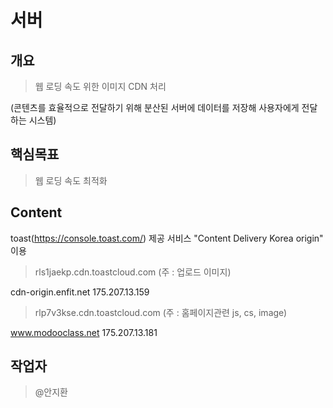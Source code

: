 # 서버

## 개요
> 웹 로딩 속도 위한 이미지 CDN 처리

(콘텐츠를 효율적으로 전달하기 위해 분산된 서버에 데이터를 저장해 사용자에게 전달하는 시스템)

## 핵심목표
> 웹 로딩 속도 최적화

## Content

toast(https://console.toast.com/) 제공 서비스 "Content Delivery Korea origin" 이용

> rls1jaekp.cdn.toastcloud.com (주 : 업로드 이미지)

cdn-origin.enfit.net 175.207.13.159		

> rlp7v3kse.cdn.toastcloud.com (주 : 홈페이지관련 js, cs, image)

www.modooclass.net 175.207.13.181

## 작업자
> @안지환
